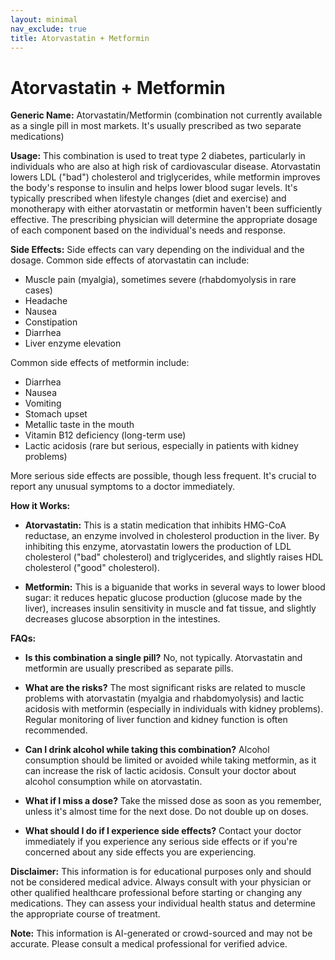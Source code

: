 ```yaml
---
layout: minimal
nav_exclude: true
title: Atorvastatin + Metformin
---
```


# Atorvastatin + Metformin

**Generic Name:** Atorvastatin/Metformin (combination not currently available as a single pill in most markets.  It's usually prescribed as two separate medications)

**Usage:** This combination is used to treat type 2 diabetes, particularly in individuals who are also at high risk of cardiovascular disease.  Atorvastatin lowers LDL ("bad") cholesterol and triglycerides, while metformin improves the body's response to insulin and helps lower blood sugar levels.  It's typically prescribed when lifestyle changes (diet and exercise) and monotherapy with either atorvastatin or metformin haven't been sufficiently effective.  The prescribing physician will determine the appropriate dosage of each component based on the individual's needs and response.

**Side Effects:** Side effects can vary depending on the individual and the dosage.  Common side effects of atorvastatin can include:

* Muscle pain (myalgia), sometimes severe (rhabdomyolysis in rare cases)
* Headache
* Nausea
* Constipation
* Diarrhea
* Liver enzyme elevation


Common side effects of metformin include:

* Diarrhea
* Nausea
* Vomiting
* Stomach upset
* Metallic taste in the mouth
* Vitamin B12 deficiency (long-term use)
* Lactic acidosis (rare but serious, especially in patients with kidney problems)


More serious side effects are possible, though less frequent.  It's crucial to report any unusual symptoms to a doctor immediately.

**How it Works:**

* **Atorvastatin:**  This is a statin medication that inhibits HMG-CoA reductase, an enzyme involved in cholesterol production in the liver.  By inhibiting this enzyme, atorvastatin lowers the production of LDL cholesterol ("bad" cholesterol) and triglycerides, and slightly raises HDL cholesterol ("good" cholesterol).

* **Metformin:** This is a biguanide that works in several ways to lower blood sugar: it reduces hepatic glucose production (glucose made by the liver), increases insulin sensitivity in muscle and fat tissue, and slightly decreases glucose absorption in the intestines.


**FAQs:**

* **Is this combination a single pill?**  No, not typically. Atorvastatin and metformin are usually prescribed as separate pills.

* **What are the risks?**  The most significant risks are related to muscle problems with atorvastatin (myalgia and rhabdomyolysis) and lactic acidosis with metformin (especially in individuals with kidney problems). Regular monitoring of liver function and kidney function is often recommended.

* **Can I drink alcohol while taking this combination?** Alcohol consumption should be limited or avoided while taking metformin, as it can increase the risk of lactic acidosis.  Consult your doctor about alcohol consumption while on atorvastatin.

* **What if I miss a dose?** Take the missed dose as soon as you remember, unless it's almost time for the next dose.  Do not double up on doses.

* **What should I do if I experience side effects?**  Contact your doctor immediately if you experience any serious side effects or if you're concerned about any side effects you are experiencing.

**Disclaimer:** This information is for educational purposes only and should not be considered medical advice.  Always consult with your physician or other qualified healthcare professional before starting or changing any medications. They can assess your individual health status and determine the appropriate course of treatment.


**Note:** This information is AI-generated or crowd-sourced and may not be accurate. Please consult a medical professional for verified advice.